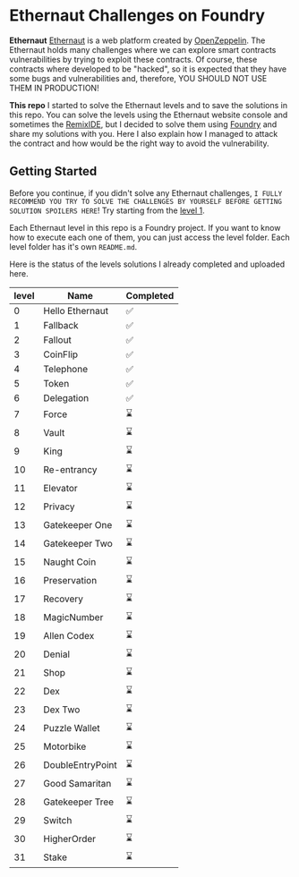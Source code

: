 # Ethernaut Challenges on Foundry

**Ethernaut**
[Ethernaut](https://ethernaut.openzeppelin.com/) is a web platform created by [OpenZeppelin](https://www.openzeppelin.com/). The Ethernaut holds many challenges where we can explore smart contracts vulnerabilities by trying to exploit these contracts. Of course, these contracts where developed to be "hacked", so it is expected that they have some bugs and vulnerabilities and, therefore, YOU SHOULD NOT USE THEM IN PRODUCTION!

**This repo**
I started to solve the Ethernaut levels and to save the solutions in this repo. You can solve the levels using the Ethernaut website console and sometimes the [RemixIDE](https://remix.ethereum.org), but I decided to solve them using [Foundry](https://book.getfoundry.sh/) and share my solutions with you. Here I also explain how I managed to attack the contract and how would be the right way to avoid the vulnerability.

## Getting Started

Before you continue, if you didn't solve any Ethernaut challenges, `I FULLY RECOMMEND YOU TRY TO SOLVE THE CHALLENGES BY YOURSELF BEFORE GETTING SOLUTION SPOILERS HERE`! Try starting from the [level 1](https://ethernaut.openzeppelin.com/level/0x7E0f53981657345B31C59aC44e9c21631Ce710c7).

Each Ethernaut level in this repo is a Foundry project. If you want to know how to execute each one of them, you can just access the level folder. Each level folder has it's own `README.md`.

Here is the status of the levels solutions I already completed and uploaded here.

| level | Name             | Completed |
| ----- | ---------------- | --------- |
| 0     | Hello Ethernaut  | ✅         |
| 1     | Fallback         | ✅         |
| 2     | Fallout          | ✅         |
| 3     | CoinFlip         | ✅         |
| 4     | Telephone        | ✅         |
| 5     | Token            | ✅         |
| 6     | Delegation       | ✅         |
| 7     | Force            | ⌛️         |
| 8     | Vault            | ⌛️         |
| 9     | King             | ⌛️         |
| 10    | Re-entrancy      | ⌛️         |
| 11    | Elevator         | ⌛️         |
| 12    | Privacy          | ⌛️         |
| 13    | Gatekeeper One   | ⌛️         |
| 14    | Gatekeeper Two   | ⌛️         |
| 15    | Naught Coin      | ⌛️         |
| 16    | Preservation     | ⌛️         |
| 17    | Recovery         | ⌛️         |
| 18    | MagicNumber      | ⌛️         |
| 19    | Allen Codex      | ⌛️         |
| 20    | Denial           | ⌛️         |
| 21    | Shop             | ⌛️         |
| 22    | Dex              | ⌛️         |
| 23    | Dex Two          | ⌛️         |
| 24    | Puzzle Wallet    | ⌛️         |
| 25    | Motorbike        | ⌛️         |
| 26    | DoubleEntryPoint | ⌛️         |
| 27    | Good Samaritan   | ⌛️         |
| 28    | Gatekeeper Tree  | ⌛️         |
| 29    | Switch           | ⌛️         |
| 30    | HigherOrder      | ⌛️         |
| 31    | Stake            | ⌛️         |